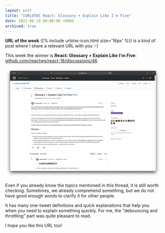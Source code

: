 ```yaml
---
layout: post
title: "[URLOTW] React: Glossary + Explain Like I'm Five"
date: 2021-06-19 00:00:00 +0000
archived: true
---
```


<p>
  <b>URL of the week</b> ({% include urlotw-icon.html size='16px' %}) is a kind of post where I share a relevant URL with you :-)
</p>

This week the winner is **React: Glossary + Explain Like I'm Five**:
[github.com/reactwg/react-18/discussions/46](https://github.com/reactwg/react-18/discussions/46).

[![React: Glossary + Explain Like I'm Five - website screenshot](/assets/glossary-explain-like-im-five.png "React: Glossary + Explain Like I'm Five - website screenshot")](/assets/glossary-explain-like-im-five.png)

Even if you already know the topics mentioned in this thread, it is still worth checking. Sometimes, we already comprehend something, but we do not have good enough words to clarify it for other people.

It has many one-tweet definitions and quick explanations that help you when you need to explain something quickly. For me, the "debouncing and throttling" part was quite pleasant to read.

I hope you like this URL too!
